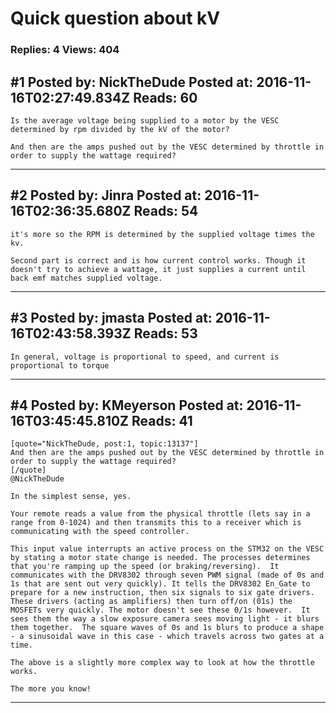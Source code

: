 # Quick question about kV

### Replies: 4 Views: 404

## \#1 Posted by: NickTheDude Posted at: 2016-11-16T02:27:49.834Z Reads: 60

```
Is the average voltage being supplied to a motor by the VESC determined by rpm divided by the kV of the motor?

And then are the amps pushed out by the VESC determined by throttle in order to supply the wattage required?
```

---
## \#2 Posted by: Jinra Posted at: 2016-11-16T02:36:35.680Z Reads: 54

```
it's more so the RPM is determined by the supplied voltage times the kv.

Second part is correct and is how current control works. Though it doesn't try to achieve a wattage, it just supplies a current until back emf matches supplied voltage.
```

---
## \#3 Posted by: jmasta Posted at: 2016-11-16T02:43:58.393Z Reads: 53

```
In general, voltage is proportional to speed, and current is proportional to torque
```

---
## \#4 Posted by: KMeyerson Posted at: 2016-11-16T03:45:45.810Z Reads: 41

```
[quote="NickTheDude, post:1, topic:13137"]
And then are the amps pushed out by the VESC determined by throttle in order to supply the wattage required?
[/quote]
@NickTheDude 

In the simplest sense, yes.

Your remote reads a value from the physical throttle (lets say in a range from 0-1024) and then transmits this to a receiver which is communicating with the speed controller.

This input value interrupts an active process on the STM32 on the VESC by stating a motor state change is needed. The processes determines that you're ramping up the speed (or braking/reversing).  It communicates with the DRV8302 through seven PWM signal (made of 0s and 1s that are sent out very quickly). It tells the DRV8302 En_Gate to prepare for a new instruction, then six signals to six gate drivers. These drivers (acting as amplifiers) then turn off/on (01s) the MOSFETs very quickly. The motor doesn't see these 0/1s however.  It sees them the way a slow exposure camera sees moving light - it blurs them together.  The square waves of 0s and 1s blurs to produce a shape - a sinusoidal wave in this case - which travels across two gates at a time.

The above is a slightly more complex way to look at how the throttle works.

The more you know!
```

---
